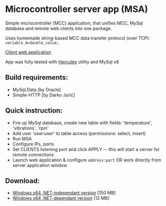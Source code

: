 # Microcontroller server app (MSA)
Simple microcontroller (MCC) application, 
that unifies MCC, MySql database and remote 
web clients into one package.  

Uses homemade string-based MCC data 
transfer protocol (over TCP): `variable_A=double_value;`

[Client web application](https://github.com/HardcoreMagazine/mcc-web-client)  

App was fully tested with [Hercules](https://www.hw-group.com/software/hercules-setup-utility) 
utility and MySql v8

## Build requirements:
- MySql.Data [by Oracle]
- Simple-HTTP [by Darko Jurić]

## Quick instruction:
- Fire up MySql database, create new table with fields: 'temperature', 'vibrations',  'rpm' 
- Add user 'user:user' to table access (permissions: select, insert)
- Run MSA
- Configure IPs, ports
- Set CLIENTS listening port and click APPLY 
-- this will start a server for remote connections
- Launch web application & configure `address:port` 
OR work directly from server application window

## Download:
- [Windows x64 .NET-independant version](https://github.com/HardcoreMagazine/mcc-server/releases/download/v1/mcc-server-net-independant.zip) [150 MB]
- [Windows x64 .NET-dependant version](https://github.com/HardcoreMagazine/mcc-server/releases/download/v1/mcc-server-net-dependant.zip) [12 MB]
